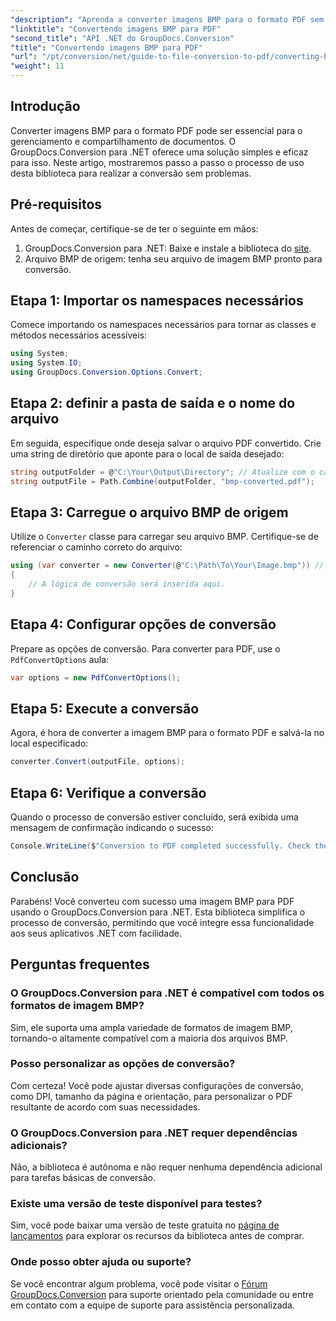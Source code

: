 ```yaml
---
"description": "Aprenda a converter imagens BMP para o formato PDF sem esforço usando o GroupDocs.Conversion para .NET. Este tutorial passo a passo abrangente aborda pré-requisitos, manipulação do arquivo de origem e opções de personalização."
"linktitle": "Convertendo imagens BMP para PDF"
"second_title": "API .NET do GroupDocs.Conversion"
"title": "Convertendo imagens BMP para PDF"
"url": "/pt/conversion/net/guide-to-file-conversion-to-pdf/converting-bmp-to-pdf/"
"weight": 11
---
```


## Introdução

Converter imagens BMP para o formato PDF pode ser essencial para o gerenciamento e compartilhamento de documentos. O GroupDocs.Conversion para .NET oferece uma solução simples e eficaz para isso. Neste artigo, mostraremos passo a passo o processo de uso desta biblioteca para realizar a conversão sem problemas.

## Pré-requisitos

Antes de começar, certifique-se de ter o seguinte em mãos:

1. GroupDocs.Conversion para .NET: Baixe e instale a biblioteca do [site](https://releases.groupdocs.com/conversion/net/).
2. Arquivo BMP de origem: tenha seu arquivo de imagem BMP pronto para conversão.

## Etapa 1: Importar os namespaces necessários

Comece importando os namespaces necessários para tornar as classes e métodos necessários acessíveis:

```csharp
using System;
using System.IO;
using GroupDocs.Conversion.Options.Convert;
```

## Etapa 2: definir a pasta de saída e o nome do arquivo

Em seguida, especifique onde deseja salvar o arquivo PDF convertido. Crie uma string de diretório que aponte para o local de saída desejado:

```csharp
string outputFolder = @"C:\Your\Output\Directory"; // Atualize com o caminho do seu diretório
string outputFile = Path.Combine(outputFolder, "bmp-converted.pdf");
```

## Etapa 3: Carregue o arquivo BMP de origem

Utilize o `Converter` classe para carregar seu arquivo BMP. Certifique-se de referenciar o caminho correto do arquivo:

```csharp
using (var converter = new Converter(@"C:\Path\To\Your\Image.bmp")) // Atualize com o caminho do seu arquivo BMP
{
    // A lógica de conversão será inserida aqui.
}
```

## Etapa 4: Configurar opções de conversão

Prepare as opções de conversão. Para converter para PDF, use o `PdfConvertOptions` aula:

```csharp
var options = new PdfConvertOptions();
```

## Etapa 5: Execute a conversão

Agora, é hora de converter a imagem BMP para o formato PDF e salvá-la no local especificado:

```csharp
converter.Convert(outputFile, options);
```

## Etapa 6: Verifique a conversão

Quando o processo de conversão estiver concluído, será exibida uma mensagem de confirmação indicando o sucesso:

```csharp
Console.WriteLine($"Conversion to PDF completed successfully. Check the output in: {outputFolder}");
```

## Conclusão

Parabéns! Você converteu com sucesso uma imagem BMP para PDF usando o GroupDocs.Conversion para .NET. Esta biblioteca simplifica o processo de conversão, permitindo que você integre essa funcionalidade aos seus aplicativos .NET com facilidade.

## Perguntas frequentes

### O GroupDocs.Conversion para .NET é compatível com todos os formatos de imagem BMP?

Sim, ele suporta uma ampla variedade de formatos de imagem BMP, tornando-o altamente compatível com a maioria dos arquivos BMP.

### Posso personalizar as opções de conversão?

Com certeza! Você pode ajustar diversas configurações de conversão, como DPI, tamanho da página e orientação, para personalizar o PDF resultante de acordo com suas necessidades.

### O GroupDocs.Conversion para .NET requer dependências adicionais?

Não, a biblioteca é autônoma e não requer nenhuma dependência adicional para tarefas básicas de conversão.

### Existe uma versão de teste disponível para testes?

Sim, você pode baixar uma versão de teste gratuita no [página de lançamentos](https://releases.groupdocs.com/) para explorar os recursos da biblioteca antes de comprar.

### Onde posso obter ajuda ou suporte?

Se você encontrar algum problema, você pode visitar o [Fórum GroupDocs.Conversion](https://forum.groupdocs.com/c/conversion/11) para suporte orientado pela comunidade ou entre em contato com a equipe de suporte para assistência personalizada.